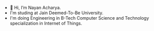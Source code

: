 - 👋 Hi, I’m Nayan Acharya.
- I'm studing at Jain Deemed-To-Be University.
- I'm doing Engineering in B-Tech Computer Science and Technology specialization in Internet of Things.
